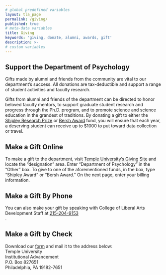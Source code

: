 ```yaml
---
# global predefined variables
layout: tla_page
permalink: /giving/
published: true
# meta-data variables
title: Giving
keywords: 'giving, donate, alumni, awards, gift'
description: >-
# custom variables
---
```

## Support the Department of Psychology
Gifts made by alumni and friends from the community are vital to our department’s success. All donations are tax-deductible and support a range of student activities and faculty research.

Gifts from alumni and friends of the department can be directed to honor beloved faculty mentors, to support graduate student research and progress through the Ph.D. program, and to promote science and science education in the grandest of traditions. By donating a gift to either the [Shipley Research Prize](https://docs.google.com/document/d/12GfNkpR1of_akLzA9sY_U6F_m9_YXGKMOo_Yl6BYDqM/edit?usp=sharing) or [Bersh Award](https://docs.google.com/document/d/1BHIq950hysD2EpMVrJ1s-Vhd-eaS8d2lH3b207wRuU4/edit?usp=sharing) fund, you will ensure that each year, a deserving student can receive up to $1000 to put toward data collection or travel.

## Make a Gift Online
To make a gift to the department, visit [Temple University’s Giving Site](https://advancement-sec.temple.edu/s/705/giving/19/interior_form.aspx?sid=705&gid=1&pgid=3813&cid=5100&bledit=1&dids=.611.50.158.134.668.306.5&sort=1&appealcode=SOL_CUSTOMURL) and locate the “designation” area. Enter “Department of Psychology” in the “Other” box. To give to one of the aforementioned funds, in the box, type “Shipley Award” or “Bersh Award.” On the next page, enter your billing information.

## Make a Gift By Phone
You can also make your gift by speaking with College of Liberal Arts Development Staff at [215-204-9153](tel:2152049153)<br>.

## Make a Gift by Check
Download our [form](https://www.cla.temple.edu/wp-content/uploads/2010/11/CLA-Gift-Form.pdf) and mail it to the address below:<br>
Temple University<br>
Institutional Advancement<br>
P.O. Box 827651<br>
Philadelphia, PA 19182-7651<br>
